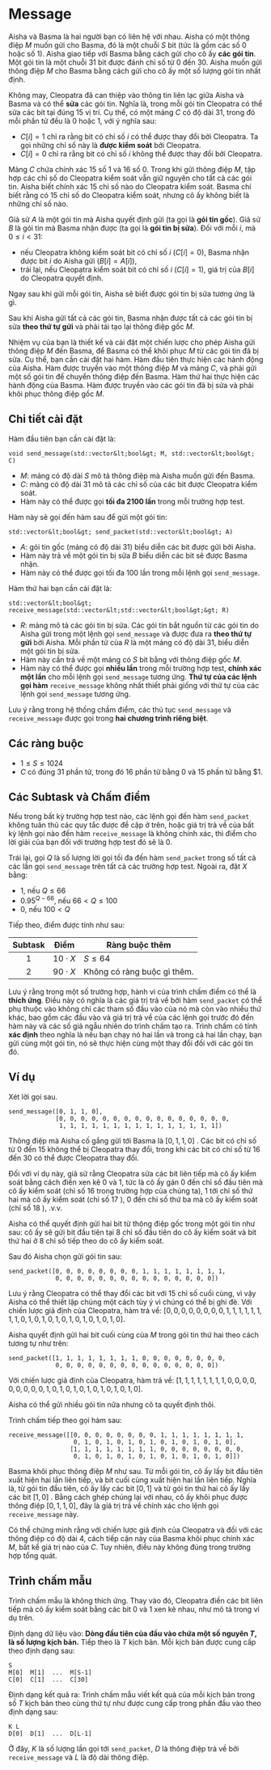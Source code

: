 # Message

Aisha và Basma là hai người bạn có liên hệ với nhau. Aisha có một thông điệp $M$ muốn gửi cho Basma, đó là một chuỗi $S$ bit (tức là gồm các số $0$ hoặc số $1$).
Aisha giao tiếp với Basma bằng cách gửi cho cô ấy **các gói tin**.
Một gói tin là một chuỗi $31$ bit được đánh chỉ số từ $0$ đến $30$.
Aisha muốn gửi thông điệp $M$ cho Basma
bằng cách gửi cho cô ấy một số lượng gói tin nhất định.

Không may, Cleopatra đã can thiệp vào thông tin liên lạc giữa Aisha và Basma
và có thể **sửa** các gói tin.
Nghĩa là, trong mỗi gói tin Cleopatra có thể sửa các bit tại đúng $15$ vị trí.
Cụ thể, có một mảng $C$ có độ dài $31$,
trong đó mỗi phần tử đều là $0$ hoặc $1$, với ý nghĩa sau:

* $C[i] = 1$
chỉ ra rằng bit có chỉ số $i$ có thể được thay đổi bởi Cleopatra.
Ta gọi những chỉ số này là **được kiểm soát** bởi Cleopatra.
* $C[i] = 0$
chỉ ra rằng bit có chỉ số $i$ không thể được thay đổi bởi Cleopatra.

Mảng $C$ chứa chính xác $15$ số 1 và $16$ số 0.
Trong khi gửi thông điệp $M$, tập hợp các chỉ số do Cleopatra kiểm soát vẫn giữ nguyên cho tất cả các gói tin.
Aisha biết chính xác $15$ chỉ số nào do Cleopatra kiểm soát.
Basma chỉ biết rằng có $15$ chỉ số do Cleopatra kiểm soát,
nhưng cô ấy không biết là những chỉ số nào.

Giả sử $A$ là một gói tin mà Aisha quyết định gửi
(ta gọi là **gói tin gốc**).
Giả sử $B$ là gói tin mà Basma nhận được
(ta gọi là **gói tin bị sửa**).
Đối với mỗi $i$, mà $0 \leq i < 31$:
* nếu Cleopatra không kiểm soát bit có chỉ số $i$ ($C[i]=0$),
Basma nhận được bit $i$ do Aisha gửi ($B[i]=A[i]$),
* trái lại, nếu Cleopatra kiểm soát bit có chỉ số $i$ ($C[i]=1$),
giá trị của $B[i]$ do Cleopatra quyết định.

Ngay sau khi gửi mỗi gói tin,
Aisha sẽ biết được gói tin bị sửa tương ứng là gì.

Sau khi Aisha gửi tất cả các gói tin,
Basma nhận được tất cả các gói tin bị sửa **theo thứ tự gửi**
và phải tái tạo lại thông điệp gốc $M$.

Nhiệm vụ của bạn là thiết kế và cài đặt một chiến lược
cho phép Aisha gửi thông điệp $M$ đến Basma,
để Basma có thể khôi phục $M$ từ các gói tin đã bị sửa.
Cụ thể, bạn cần cài đặt hai hàm.
Hàm đầu tiên thực hiện các hành động của Aisha.
Hàm được truyền vào một thông điệp $M$
và mảng $C$,
và phải gửi một số gói tin để chuyển thông điệp đến Basma.
Hàm thứ hai thực hiện các hành động của Basma.
Hàm được truyền vào các gói tin đã bị sửa
và phải khôi phục thông điệp gốc $M$.

## Chi tiết cài đặt

Hàm đầu tiên bạn cần cài đặt là:

```
void send_message(std::vector&lt;bool&gt; M, std::vector&lt;bool&gt; C)
```
* $M$: mảng có độ dài $S$ mô tả
thông điệp mà Aisha muốn gửi đến Basma.
* $C$: mảng có độ dài $31$
mô tả các chỉ số của các bit được Cleopatra kiểm soát.
* Hàm này có thể được gọi **tối đa 2100 lần** trong mỗi trường hợp test.

Hàm này sẽ gọi đến hàm sau để gửi một gói tin:

```
std::vector&lt;bool&gt; send_packet(std::vector&lt;bool&gt; A)
```

* $A$: gói tin gốc (mảng có độ dài $31$)
biểu diễn các bit được gửi bởi Aisha.
* Hàm này trả về một gói tin bị sửa $B$
biểu diễn các bit sẽ được Basma nhận.
* Hàm này có thể được gọi tối đa $100$ lần
trong mỗi lệnh gọi `send_message`.

Hàm thứ hai bạn cần cài đặt là:

```
std::vector&lt;bool&gt; receive_message(std::vector&lt;std::vector&lt;bool&gt;&gt; R)
```

* $R$: mảng mô tả các gói tin bị sửa.
Các gói tin bắt nguồn từ các gói tin do Aisha gửi trong một lệnh gọi `send_message`
và được đưa ra **theo thứ tự gửi** bởi Aisha.
Mỗi phần tử của $R$ là một mảng có độ dài $31$, biểu diễn một gói tin bị sửa.
* Hàm này cần trả về một mảng có $S$ bit
bằng với thông điệp gốc $M$.
* Hàm này có thể được gọi **nhiều lần** trong mỗi trường hợp test,
**chính xác một lần** cho mỗi lệnh gọi `send_message` tương ứng.
**Thứ tự của các lệnh gọi hàm** `receive_message` không nhất thiết phải giống với thứ tự của các lệnh gọi `send_message` tương ứng.

Lưu ý rằng trong hệ thống chấm điểm, các thủ tục `send_message` và `receive_message` được gọi trong **hai chương trình riêng biệt**.

## Các ràng buộc

* $1 \leq S \leq 1024$
* $C$ có đúng $31$ phần tử, trong đó $16$ phần tử bằng $0$ và $15$ phần tử bằng $1.

## Các Subtask và Chấm điểm

Nếu trong bất kỳ trường hợp test nào, các lệnh gọi đến hàm ``send_packet`` không tuân thủ các quy tắc được đề cập ở trên, hoặc giá trị trả về của bất kỳ lệnh gọi nào đến hàm `receive_message` là không chính xác, thì điểm cho lời giải của bạn đối với trường hợp test đó sẽ là $0$.

Trái lại, gọi $Q$ là số lượng lời gọi tối đa đến hàm `send_packet` trong số tất cả các lần gọi `send_message` trên tất cả các trường hợp test.
Ngoài ra, đặt $X$ bằng:
- $1$, nếu $Q \leq 66$
- $0.95 ^ {Q - 66}$, nếu $66 < Q \leq 100$
- $0$, nếu $100 < Q$

Tiếp theo, điểm được tính như sau:

| Subtask | Điểm  | Ràng buộc thêm |
| :-----: | :----: | ---------------------- |
| 1       | $10 \cdot X$ | $S \leq 64$
| 2       | $90 \cdot X$ | Không có ràng buộc gì thêm.

Lưu ý rằng trong một số trường hợp, hành vi của trình chấm điểm có thể là **thích ứng**. Điều này có nghĩa là các giá trị trả về bởi hàm `send_packet` có thể phụ thuộc vào không chỉ các tham số đầu vào của nó mà còn vào nhiều thứ khác, bao gồm các đầu vào và giá trị trả về của các lệnh gọi trước đó đến hàm này và các số giả ngẫu nhiên do trình chấm tạo ra. Trình chấm có tính **xác định** theo nghĩa là nếu bạn chạy nó hai lần và trong cả hai lần chạy, bạn gửi cùng một gói tin, nó sẽ thực hiện cùng một thay đổi đối với các gói tin đó.

## Ví dụ

Xét lời gọi sau.

```
send_message([0, 1, 1, 0],
             [0, 0, 0, 0, 0, 0, 0, 0, 0, 0, 0, 0, 0, 0, 0, 0, 
              1, 1, 1, 1, 1, 1, 1, 1, 1, 1, 1, 1, 1, 1, 1])
```

Thông điệp mà Aisha cố gắng gửi tới Basma là $[0, 1, 1, 0]$ .
Các bit có chỉ số từ $0$ đến $15$ không thể bị Cleopatra thay đổi,
 trong khi các bit có chỉ số từ $16$ đến $30$ có thể được Cleopatra thay đổi.

Đối với ví dụ này, giả sử rằng Cleopatra sửa các bit liên tiếp mà cô ấy kiểm soát bằng cách điền xen kẽ $0$ và $1$, tức là cô ấy gán $0$ đến chỉ số đầu tiên mà cô ấy kiểm soát (chỉ số $16$ trong trường hợp của chúng ta),
 $1$ tới chỉ số thứ hai mà cô ấy kiểm soát (chỉ số $17$ ),
 $0$ đến chỉ số thứ ba mà cô ấy kiểm soát (chỉ số $18$ ),
 .v.v.

Aisha có thể quyết định gửi hai bit từ thông điệp gốc trong một gói tin như sau:
 cô ấy sẽ gửi bit đầu tiên tại $8$ chỉ số đầu tiên do cô ấy kiểm soát
 và bit thứ hai ở $8$ chỉ số tiếp theo do cô ấy kiểm soát.

Sau đó Aisha chọn gửi gói tin sau:

```
send_packet([0, 0, 0, 0, 0, 0, 0, 0, 1, 1, 1, 1, 1, 1, 1, 1,
             0, 0, 0, 0, 0, 0, 0, 0, 0, 0, 0, 0, 0, 0, 0])
```

Lưu ý rằng Cleopatra có thể thay đổi các bit với $15$ chỉ số cuối cùng,
 vì vậy Aisha có thể thiết lập chúng một cách tùy ý vì chúng có thể bị ghi đè.
Với chiến lược giả định của Cleopatra, hàm trả về:
 $[0, 0, 0, 0, 0, 0, 0, 0, 1, 1, 1, 1, 1, 1, 1, 1, 0, 1, 0, 1, 0, 1, 0, 1, 0, 1, 0, 1, 0, 1, 0]$.

Aisha quyết định gửi hai bit cuối cùng của $M$ trong gói tin thứ hai theo cách tương tự như trên:

```
send_packet([1, 1, 1, 1, 1, 1, 1, 1, 0, 0, 0, 0, 0, 0, 0, 0,
             0, 0, 0, 0, 0, 0, 0, 0, 0, 0, 0, 0, 0, 0, 0])
```

Với chiến lược giả định của Cleopatra, hàm trả về:
 $[1, 1, 1, 1, 1, 1, 1, 1, 0, 0, 0, 0, 0, 0, 0, 0, 0, 1, 0, 1, 0, 1, 0, 1, 0, 1, 0, 1, 0, 1, 0]$.

Aisha có thể gửi nhiều gói tin nữa nhưng cô ta quyết định thôi. 

Trình chấm tiếp theo gọi hàm sau:

```
receive_message([[0, 0, 0, 0, 0, 0, 0, 0, 1, 1, 1, 1, 1, 1, 1, 1,
                  0, 1, 0, 1, 0, 1, 0, 1, 0, 1, 0, 1, 0, 1, 0],
                 [1, 1, 1, 1, 1, 1, 1, 1, 0, 0, 0, 0, 0, 0, 0, 0,
                  0, 1, 0, 1, 0, 1, 0, 1, 0, 1, 0, 1, 0, 1, 0]])
```

Basma khôi phục thông điệp $M$ như sau.
Từ mỗi gói tin, cô ấy lấy bit đầu tiên xuất hiện hai lần liên tiếp,
và bit cuối cùng xuất hiện hai lần liên tiếp.
Nghĩa là, từ gói tin đầu tiên, cô ấy lấy các bit $[0, 1]$ và từ gói tin thứ hai cô ấy lấy các bit $[1, 0]$ .
Bằng cách ghép chúng lại với nhau, cô ấy khôi phục được thông điệp $[0, 1, 1, 0]$,
đây là giá trị trả về chính xác cho lệnh gọi `receive_message` này.

Có thể chứng minh rằng với chiến lược giả định của Cleopatra và đối với các thông điệp có độ dài $4$, cách tiếp cận này của Basma khôi phục chính xác $M$, bất kể giá trị nào của $C$.
Tuy nhiên, điều này không đúng trong trường hợp tổng quát.

## Trình chấm mẫu

Trình chấm mẫu là không thích ứng.
Thay vào đó, Cleopatra điền các bit liên tiếp mà cô ấy kiểm soát bằng các bit $0$ và $1$ xen kẽ nhau, như mô tả trong ví dụ trên.

Định dạng dữ liệu vào: **Dòng đầu tiên của đầu vào chứa một số nguyên $T$,
là số lượng kịch bản.**
Tiếp theo là $T$ kịch bản.
Mỗi kịch bản được cung cấp theo định dạng sau:

```
S
M[0]  M[1]  ...  M[S-1]
C[0]  C[1]  ...  C[30]
```

Định dạng kết quả ra:
Trình chấm mẫu viết kết quả của mỗi kịch bản trong số $T$ kịch bản
 theo cùng thứ tự như được cung cấp trong phần đầu vào theo định dạng sau:

```
K L
D[0]  D[1]  ...  D[L-1]
```

Ở đây, $K$ là số lượng lần gọi tới `send_packet`,
 $D$ là thông điệp trả về bởi `receive_message`
và $L$ là độ dài thông điệp.

